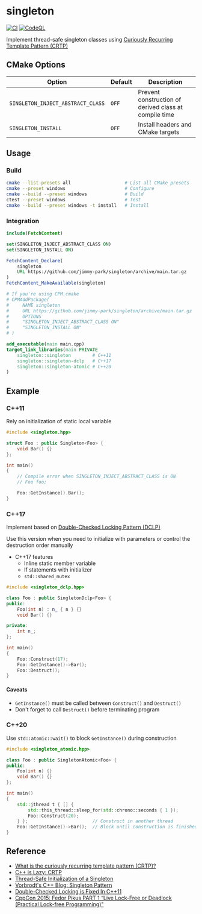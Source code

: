 # singleton

[![CI](https://github.com/jimmy-park/singleton/actions/workflows/ci.yaml/badge.svg)](https://github.com/jimmy-park/singleton/actions/workflows/ci.yaml)
[![CodeQL](https://github.com/jimmy-park/singleton/actions/workflows/codeql.yaml/badge.svg)](https://github.com/jimmy-park/singleton/actions/workflows/codeql.yaml)

Implement thread-safe singleton classes using [Curiously Recurring Template Pattern (CRTP)](https://en.wikipedia.org/wiki/Curiously_recurring_template_pattern)

## CMake Options

| Option                            | Default | Description                                           |
| --------------------------------- | ------- | ----------------------------------------------------- |
| `SINGLETON_INJECT_ABSTRACT_CLASS` | `OFF`   | Prevent construction of derived class at compile time |
| `SINGLETON_INSTALL`               | `OFF`   | Install headers and CMake targets                     |

## Usage

### Build

```sh
cmake --list-presets all                    # List all CMake presets
cmake --preset windows                      # Configure
cmake --build --preset windows              # Build
ctest --preset windows                      # Test
cmake --build --preset windows -t install   # Install
```

### Integration

```CMake
include(FetchContent)

set(SINGLETON_INJECT_ABSTRACT_CLASS ON)
set(SINGLETON_INSTALL ON)

FetchContent_Declare(
    singleton
    URL https://github.com/jimmy-park/singleton/archive/main.tar.gz
)
FetchContent_MakeAvailable(singleton)

# If you're using CPM.cmake
# CPMAddPackage(
#     NAME singleton
#     URL https://github.com/jimmy-park/singleton/archive/main.tar.gz
#     OPTIONS
#     "SINGLETON_INJECT_ABSTRACT_CLASS ON"
#     "SINGLETON_INSTALL ON"
# )

add_executable(main main.cpp)
target_link_libraries(main PRIVATE 
    singleton::singleton        # C++11
    singleton::singleton-dclp   # C++17
    singleton::singleton-atomic # C++20
)
```

## Example

### C++11

Rely on initialization of static local variable

```cpp
#include <singleton.hpp>

struct Foo : public Singleton<Foo> {
    void Bar() {}
};

int main()
{
    // Compile error when SINGLETON_INJECT_ABSTRACT_CLASS is ON
    // Foo foo;

    Foo::GetInstance().Bar();
}
```

### C++17

Implement based on [Double-Checked Locking Pattern (DCLP)](https://en.wikipedia.org/wiki/Double-checked_locking)

Use this version when you need to initialize with parameters or control the destruction order manually

- C++17 features
  - Inline static member variable
  - If statements with initializer
  - `std::shared_mutex`

```cpp
#include <singleton_dclp.hpp>

class Foo : public SingletonDclp<Foo> {
public:
    Foo(int n) : n_ { n } {}
    void Bar() {}

private:
    int n_;
};

int main()
{
    Foo::Construct(17);
    Foo::GetInstance()->Bar();
    Foo::Destruct();
}
```

#### Caveats

- `GetInstance()` must be called between `Construct()` and `Destruct()`
- Don't forget to call `Destruct()` before terminating program

### C++20

Use `std::atomic::wait()` to block `GetInstance()` during construction

```cpp
#include <singleton_atomic.hpp>

class Foo : public SingletonAtomic<Foo> {
public:
    Foo(int n) {}
    void Bar() {}
};

int main()
{
    std::jthread t { [] {
        std::this_thread::sleep_for(std::chrono::seconds { 1 });
        Foo::Construct(20);
    } };                        // Construct in another thread
    Foo::GetInstance()->Bar();  // Block until construction is finished
}
```

## Reference

- [What is the curiously recurring template pattern (CRTP)?](https://stackoverflow.com/questions/4173254/what-is-the-curiously-recurring-template-pattern-crtp/4173298#4173298)
- [C++ is Lazy: CRTP](https://www.modernescpp.com/index.php/c-is-still-lazy)
- [Thread-Safe Initialization of a Singleton](https://www.modernescpp.com/index.php/thread-safe-initialization-of-a-singleton)
- [Vorbrodt's C++ Blog: Singleton Pattern](https://vorbrodt.blog/2020/07/10/singleton-pattern/)
- [Double-Checked Locking is Fixed In C++11](https://preshing.com/20130930/double-checked-locking-is-fixed-in-cpp11/)
- [CppCon 2015: Fedor Pikus PART 1 “Live Lock-Free or Deadlock (Practical Lock-free Programming)"](https://www.youtube.com/watch?v=lVBvHbJsg5Y)
